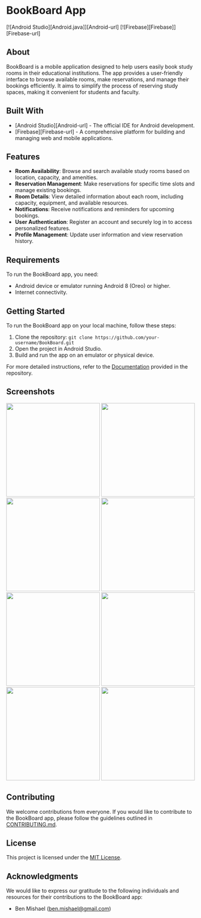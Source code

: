 # BookBoard App

[![Android Studio][Android.java]][Android-url] [![Firebase][Firebase]][Firebase-url]

## About
BookBoard is a mobile application designed to help users easily book study rooms in their educational institutions. The app provides a user-friendly interface to browse available rooms, make reservations, and manage their bookings efficiently. It aims to simplify the process of reserving study spaces, making it convenient for students and faculty.

## Built With
- [Android Studio][Android-url] - The official IDE for Android development.
- [Firebase][Firebase-url] - A comprehensive platform for building and managing web and mobile applications.

## Features
- **Room Availability**: Browse and search available study rooms based on location, capacity, and amenities.
- **Reservation Management**: Make reservations for specific time slots and manage existing bookings.
- **Room Details**: View detailed information about each room, including capacity, equipment, and available resources.
- **Notifications**: Receive notifications and reminders for upcoming bookings.
- **User Authentication**: Register an account and securely log in to access personalized features.
- **Profile Management**: Update user information and view reservation history.

## Requirements
To run the BookBoard app, you need:
- Android device or emulator running Android 8 (Oreo) or higher.
- Internet connectivity.

## Getting Started
To run the BookBoard app on your local machine, follow these steps:

1. Clone the repository: `git clone https://github.com/your-username/BookBoard.git`
2. Open the project in Android Studio.
3. Build and run the app on an emulator or physical device.

For more detailed instructions, refer to the [Documentation](documentation.md) provided in the repository.

## Screenshots
[<img src="https://i.ibb.co/M2cF1x6/Screenshot-2023-07-21-02-44-03-68-c912a81b5f8d5cd5b562863f5f9b7f20.jpg" width="250"/>](#)
[<img src="https://i.ibb.co/gPSb0R6/Screenshot-2023-07-21-02-44-13-49-c912a81b5f8d5cd5b562863f5f9b7f20.jpg" width="250"/>](#)
[<img src="https://i.ibb.co/ZVK3Z7P/Screenshot-2023-07-21-02-44-18-52-c912a81b5f8d5cd5b562863f5f9b7f20.jpg" width="250"/>](#)
[<img src="https://i.ibb.co/Rj1FpNm/Screenshot-2023-07-21-02-44-29-10-c912a81b5f8d5cd5b562863f5f9b7f20.jpg" width="250"/>](#)
[<img src="https://i.ibb.co/jw9NXcg/Screenshot-2023-07-21-02-44-37-58-c912a81b5f8d5cd5b562863f5f9b7f20.jpg" width="250"/>](#)
[<img src="https://i.ibb.co/7yxbXZ5/Screenshot-2023-07-21-02-44-42-00-c912a81b5f8d5cd5b562863f5f9b7f20.jpg" width="250"/>](#)
[<img src="https://i.ibb.co/YcWgbZC/Screenshot-2023-07-21-02-45-27-01-b783bf344239542886fee7b48fa4b892.jpg" width="250"/>](#)
[<img src="https://i.ibb.co/zHB1QMT/Screenshot-2023-07-21-02-45-42-76-c912a81b5f8d5cd5b562863f5f9b7f20.jpg" width="250"/>](#)

## Contributing
We welcome contributions from everyone. If you would like to contribute to the BookBoard app, please follow the guidelines outlined in [CONTRIBUTING.md](CONTRIBUTING.md).

## License
This project is licensed under the [MIT License](LICENSE).

## Acknowledgments
We would like to express our gratitude to the following individuals and resources for their contributions to the BookBoard app:
- Ben Mishael (ben.mishael@gmail.com)
